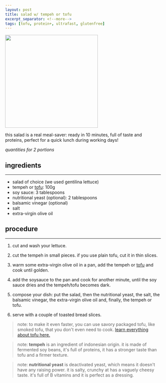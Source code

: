 ```yaml
---
layout: post
title: salad w/ tempeh or tofu
excerpt_separator: <!--more-->
tags: [tofu, protein+, ultrafast, glutenfree]
---
```


 <img src="../../../images/tempeh-salad.jpeg" width="300">
 
 <!--more-->

 this salad is a real meal-saver: ready in 10 minutes, full of taste and proteins, perfect for a quick lunch during working days!

 *quantities for 2 portions*

## ingredients
---

- salad of choice (we used gentilina lettuce)
- tempeh or [tofu](https://fagiolini.github.io/guide-tofu/): 100g
- soy sauce: 3 tablespoons
- nutritional yeast (optional): 2 tablespoons
- balsamic vinegar (optional)
- salt
- extra-virgin olive oil

## procedure
---

1. cut and wash your lettuce.
   
2. cut the tempeh in small pieces. if you use plain tofu, cut it in thin slices.
   
3. warm some extra-virgin olive oil in a pan, add the tempeh or [tofu](https://fagiolini.github.io/guide-tofu/) and cook until golden.
   
4. add the soysauce to the pan and cook for another minute, until the soy sauce dries and the tempeh/tofu becomes dark.
   
5. compose your dish: put the salad, then the nutritional yeast, the salt, the balsamic vinegar, the extra-virgin olive oil and, finally, the tempeh or tofu. 
   
6. serve with a couple of toasted bread slices.

> note: to make it even faster, you can use savory packaged tofu, like smoked tofu, that you don't even need to cook. [learn everything about tofu here.](https://fagiolini.github.io/guide-tofu/)

> note: **tempeh** is an ingredient of indonesian origin. it is made of fermented soy beans, it's full of proteins, it has a stronger taste than tofu and a firmer texture.

> note: **nutritional yeast** is deactivated yeast, which means it doesn't have any raising power. it is salty, crunchy at has a vaguely cheesy taste. it's full of B vitamins and it is perfect as a dressing.



